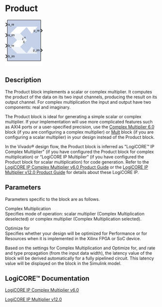 # Product

![](./Images/block.png)

## Description

The Product block implements a scalar or complex multiplier. It
computes the product of the data on its two input channels, producing
the result on its output channel. For complex multiplication the input
and output have two components: real and imaginary.


The Product block is ideal for generating a simple scalar or complex
multiplier. If your implementation will use more complicated features
such as AXI4 ports or a user-specified precision, use the
[Complex Multiplier 6.0](../../HDL/cmult/README.md) block (if you are
configuring a complex multiplier) or [Mult](../../HDL/mult/README.md) block (if
you are configuring a scalar multiplier) in your design instead of the
Product block.

In the Vivado® design flow, the Product block is inferred as "LogiCORE™
IP Complex Multiplier" (if you have configured the Product block for
complex multiplication) or “LogiCORE IP Multiplier” (if you have
configured the Product block for scalar multiplication) for code
generation. Refer to the [LogiCORE IP Complex Multiplier v6.0 Product
Guide](https://docs.xilinx.com/access/sources/ud/document?isLatest=true&url=pg104-cmpy&ft:locale=en-US)
or the [LogiCORE IP Multiplier v12.0 Product
Guide](https://docs.xilinx.com/access/sources/ud/document?isLatest=true&url=pg108-mult-gen&ft:locale=en-US)
for details about these LogiCORE IP.

## Parameters


Parameters specific to the block are as follows.

Complex Multiplication  
Specifies mode of operation: scalar multiplier (Complex Multiplication
deselected) or complex multiplier (Complex Multiplication selected).

Optimize for  
Specifies whether your design will be optimized for Performance or for
Resources when it is implemented in the Xilinx FPGA or SoC device.

Based on the settings for Complex Multiplication and Optimize for, and
rate and type propagation (from the input data width), the latency value
of the block will be derived automatically for a fully pipelined
circuit. This latency value will be displayed on the block in the
Simulink model.

## LogiCORE™ Documentation

[LogiCORE IP Complex Multiplier
v6.0](https://www.xilinx.com/support/documentation/ip_documentation/cmpy/v6_0/pg104-cmpy.pdf)

[LogiCORE IP Multiplier
v12.0](https://www.xilinx.com/support/documentation/ip_documentation/mult_gen/v12_0/pg108-mult-gen.pdf)
